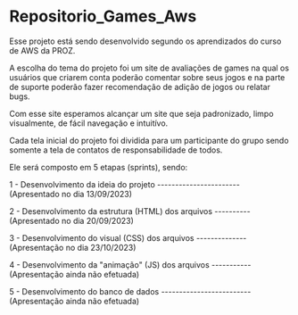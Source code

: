 # Repositorio_Games_Aws
Esse projeto está sendo desenvolvido segundo os aprendizados do curso de AWS da PROZ.

A escolha do tema do projeto foi um site de avaliações de games na qual os usuários que criarem conta poderão comentar sobre seus jogos e na parte de suporte poderão fazer recomendação de adição de jogos ou relatar bugs.

Com esse site esperamos alcançar um site que seja padronizado, limpo visualmente, de fácil navegação e intuitívo.

Cada tela inicial do projeto foi dividida para um participante do grupo sendo somente a tela de contatos de responsabilidade de todos. 

Ele será composto em 5 etapas (sprints), sendo:

1 - Desenvolvimento da ideia do projeto ----------------------- (Apresentado no dia 13/09/2023)

2 - Desenvolvimento da estrutura (HTML) dos arquivos ---------- (Apresentado no dia 20/09/2023)

3 - Desenvolvimento do visual (CSS) dos arquivos -------------- (Apresentação no dia 23/10/2023)

4 - Desenvolvimento da "animação" (JS) dos arquivos ----------- (Apresentação ainda não efetuada)

5 - Desenvolvimento do banco de dados ------------------------- (Apresentação ainda não efetuada)
